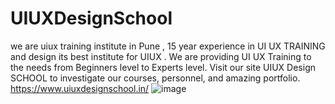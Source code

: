 # UIUXDesignSchool
we are uiux training institute in Pune , 15 year experience in UI UX TRAINING and design its best institute for UIUX . We are providing UI UX Training to the needs from Beginners level to Experts level. Visit our site UIUX Design SCHOOL to investigate our courses, personnel, and amazing portfolio. 
https://www.uiuxdesignschool.in/
![image](https://github.com/Sarika111111/UIUXDesignSchool/assets/168067611/74d6e62d-f298-4b7f-9909-5d4ee7d24fe6)


